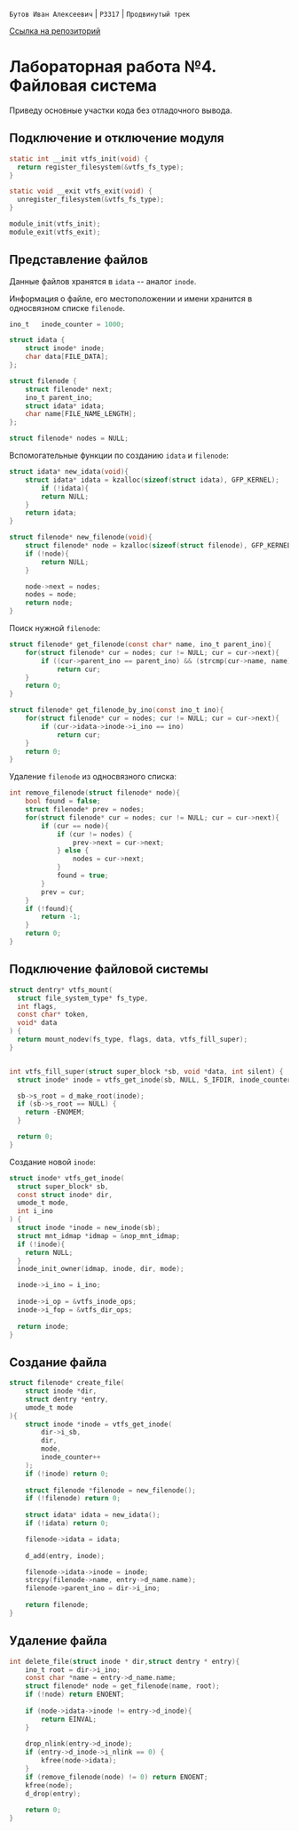 `Бутов Иван Алексеевич` | `P3317` | `Продвинутый трек`

[Ссылка на репозиторий](https://github.com/IB004/FileSystem/blob/main/doc/4.md)

# Лабораторная работа №4. Файловая система

Приведу основные участки кода без отладочного вывода.


## Подключение и отключение модуля
```C 
static int __init vtfs_init(void) {
  return register_filesystem(&vtfs_fs_type);
}

static void __exit vtfs_exit(void) {
  unregister_filesystem(&vtfs_fs_type);
}

module_init(vtfs_init);
module_exit(vtfs_exit);
```

## Представление файлов 

Данные файлов хранятся в  `idata` -- аналог `inode`. 

Информация о файле, его местоположении и имени хранится в односвязном списке `filenode`.

```C
ino_t	inode_counter = 1000;

struct idata {
	struct inode* inode;
	char data[FILE_DATA];
};

struct filenode {
	struct filenode* next;
	ino_t parent_ino;
	struct idata* idata;
	char name[FILE_NAME_LENGTH];
};

struct filenode* nodes = NULL;
```

Вспомогательные функции по созданию `idata` и `filenode`:

```C
struct idata* new_idata(void){	
	struct idata* idata = kzalloc(sizeof(struct idata), GFP_KERNEL);
		if (!idata){
		return NULL;
	} 
	return idata;
}

struct filenode* new_filenode(void){
	struct filenode* node = kzalloc(sizeof(struct filenode), GFP_KERNEL);
	if (!node){
		return NULL;
	} 

	node->next = nodes;
	nodes = node;
	return node;
}
```

Поиск нужной `filenode`:
```C
struct filenode* get_filenode(const char* name, ino_t parent_ino){
	for(struct filenode* cur = nodes; cur != NULL; cur = cur->next){
		if ((cur->parent_ino == parent_ino) && (strcmp(cur->name, name) == 0))
			return cur;
	}
	return 0;
}

struct filenode* get_filenode_by_ino(const ino_t ino){
	for(struct filenode* cur = nodes; cur != NULL; cur = cur->next){
		if (cur->idata->inode->i_ino == ino)
			return cur;
	}
	return 0;
}
```

Удаление `filenode` из односвязного списка:
```C
int remove_filenode(struct filenode* node){
	bool found = false;
	struct filenode* prev = nodes;
	for(struct filenode* cur = nodes; cur != NULL; cur = cur->next){
		if (cur == node){
		    if (cur != nodes) {
                prev->next = cur->next;
		    } else {
		  	    nodes = cur->next;
		    }
		    found = true;
		}
		prev = cur;
	}
	if (!found){
		return -1;
	}
	return 0;
}
```

## Подключение файловой системы
```C 
struct dentry* vtfs_mount(
  struct file_system_type* fs_type,
  int flags,
  const char* token,
  void* data
) {
  return mount_nodev(fs_type, flags, data, vtfs_fill_super);
}


int vtfs_fill_super(struct super_block *sb, void *data, int silent) {
  struct inode* inode = vtfs_get_inode(sb, NULL, S_IFDIR, inode_counter++);

  sb->s_root = d_make_root(inode);
  if (sb->s_root == NULL) {
    return -ENOMEM;
  }

  return 0;
}
```

Создание новой `inode`:
```C 
struct inode* vtfs_get_inode(
  struct super_block* sb, 
  const struct inode* dir, 
  umode_t mode, 
  int i_ino
) {
  struct inode *inode = new_inode(sb);
  struct mnt_idmap *idmap = &nop_mnt_idmap;
  if (!inode){
  	return NULL;
  }
  inode_init_owner(idmap, inode, dir, mode);

  inode->i_ino = i_ino;
  
  inode->i_op = &vtfs_inode_ops;
  inode->i_fop = &vtfs_dir_ops;
 
  return inode;
}
```

## Создание файла 

```C 
struct filenode* create_file(
    struct inode *dir, 
    struct dentry *entry, 
    umode_t mode
){
    struct inode *inode = vtfs_get_inode(
        dir->i_sb, 
        dir, 
        mode, 
        inode_counter++
    );
    if (!inode) return 0;
  
    struct filenode *filenode = new_filenode();
    if (!filenode) return 0;
    
    struct idata* idata = new_idata();
    if (!idata) return 0;

    filenode->idata = idata;
    
    d_add(entry, inode);

    filenode->idata->inode = inode;
    strcpy(filenode->name, entry->d_name.name);
    filenode->parent_ino = dir->i_ino;
    
    return filenode;
}
```

## Удаление файла 

```C 
int delete_file(struct inode * dir,struct dentry * entry){
	ino_t root = dir->i_ino;
    const char *name = entry->d_name.name;
	struct filenode* node = get_filenode(name, root);
    if (!node) return ENOENT;
 	
 	if (node->idata->inode != entry->d_inode){
 		return EINVAL;
 	}
 	
	drop_nlink(entry->d_inode);
	if (entry->d_inode->i_nlink == 0) {
        kfree(node->idata);
    }
	if (remove_filenode(node) != 0) return ENOENT;
    kfree(node);
	d_drop(entry);
	
	return 0;
}
```


